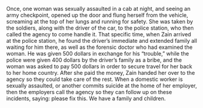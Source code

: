 Once, one woman was sexually assaulted in a cab at night, and seeing an army checkpoint, opened up the door and flung herself from the vehicle, screaming at the top of her lungs and running for safety. She was taken by the soldiers, along with the driver of the car, to the police station, who then called the agency to come handle it. That specific time, when Zain arrived at the police station, he found the driver’s immediate and extended family all waiting for him there, as well as the forensic doctor who had examined the woman. He was given 500 dollars in exchange for his “trouble,” while the police were given 400 dollars by the driver’s family as a bribe, and the woman was asked to pay 500 dollars in order to secure travel for her back to her home country. After she paid the money, Zain handed her over to the agency so they could take care of the rest. When a domestic worker is sexually assaulted, or another commits suicide at the home of her employer, then the employers call the agency so they can follow up on these incidents, saying: please fix this. We have a family and children.
